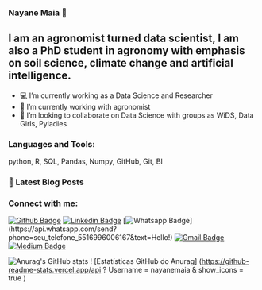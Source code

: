 ### Nayane Maia 👋


## I am an agronomist turned data scientist, I am also a PhD student in agronomy with emphasis on soil science, climate change and artificial intelligence.

- 💻 I’m currently working as a Data Science and Researcher 
- 🌱 I’m currently working with agronomist
- 👯 I’m looking to collaborate on Data Science with groups as WiDS, Data Girls, Pyladies 


### Languages and Tools:
python, R, SQL, Pandas, Numpy, GitHub, Git, BI




### 📕 Latest Blog Posts




### Connect with me:
[![Github Badge](https://img.shields.io/badge/-Github-000?style=flat-square&logo=Github&logoColor=white&link=https://github.com/nayanemaia)](https://github.com/nayanemaia)
[![Linkedin Badge](https://img.shields.io/badge/-LinkedIn-blue?style=flat-square&logo=Linkedin&logoColor=white&link=https://www.linkedin.com/in/nayane-maia/)](https://www.linkedin.com/in/nayane-maia/)
[![Whatsapp Badge](https://img.shields.io/badge/-Whatsapp-4CA143?style=flat-square&labelColor=4CA143&logo=whatsapp&logoColor=white&link=https://api.whatsapp.com/send?phone=seu_telefone_5516996006167&text=Hello!)](https://api.whatsapp.com/send?phone=seu_telefone_5516996006167&text=Hello!)
[![Gmail Badge](https://img.shields.io/badge/-Gmail-c14438?style=flat-square&logo=Gmail&logoColor=white&link=mailto:nayane.maia1@gmail.com)](mailto:nayane.maia1@gmail.com)
[![Medium Badge](https://img.shields.io/badge/medium-%2312100E.svg?&style=for-the-badge&logo=medium&logoColor=white&link=https://nayanemaia.medium.com/)](https://nayanemaia.medium.com/)
 




![Anurag's GitHub stats](https://github-readme-stats.vercel.app/api?username=nayanemaia&show_icons=true&theme=vue)
! [Estatísticas GitHub do Anurag] (https://github-readme-stats.vercel.app/api ? Username = nayanemaia & show_icons = true )




<!--
**nayanemaia/nayanemaia** is a ✨ _special_ ✨ repository because its `README.md` (this file) appears on your GitHub profile.



